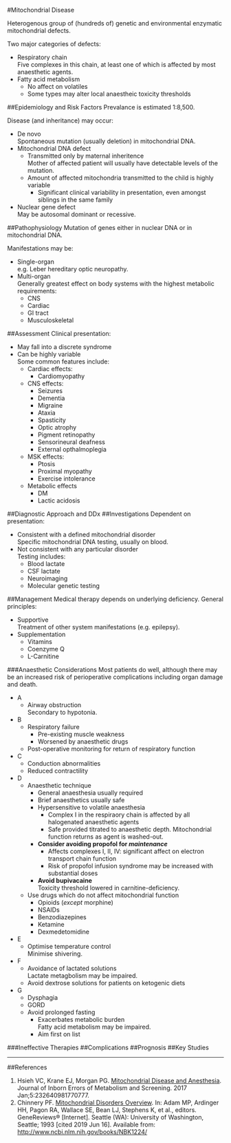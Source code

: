 #Mitochondrial Disease

Heterogenous group of (hundreds of) genetic and environmental enzymatic mitochondrial defects. 

Two major categories of defects:
* Respiratory chain  
Five complexes in this chain, at least one of which is affected by most anaesthetic agents.
* Fatty acid metabolism  
	* No affect on volatiles
	* Some types may alter local anaestheic toxicity thresholds


##Epidemiology and Risk Factors
Prevalance is estimated 1:8,500.

Disease (and inheritance) may occur:
* De novo  
Spontaneous mutation (usually deletion) in mitochondrial DNA.
* Mitochondrial DNA defect
	* Transmitted only by maternal inheritence  
	Mother of affected patient will usually have detectable levels of the mutation.
	* Amount of affected mitochondria transmitted to the child is highly variable  
		* Significant clinical variability in presentation, even amongst siblings in the same family
* Nuclear gene defect  
May be autosomal dominant or recessive.

##Pathophysiology
Mutation of genes either in nuclear DNA or in mitochondrial DNA.

Manifestations may be:
* Single-organ  
e.g. Leber hereditary optic neuropathy.
* Multi-organ  
Generally greatest effect on body systems with the highest metabolic requirements:
	* CNS
	* Cardiac
	* GI tract
	* Musculoskeletal

##Assessment
Clinical presentation:
* May fall into a discrete syndrome
* Can be highly variable  
Some common features include:
	* Cardiac effects:
		* Cardiomyopathy
	* CNS effects:
		* Seizures
		* Dementia
		* Migraine
		* Ataxia
		* Spasticity
		* Optic atrophy
		* Pigment retinopathy
		* Sensorineural deafness
		* External opthalmoplegia
	* MSK effects:
		* Ptosis
		* Proximal myopathy
		* Exercise intolerance
	* Metabolic effects
		* DM
		* Lactic acidosis


##Diagnostic Approach and DDx
##Investigations
Dependent on presentation:
* Consistent with a defined mitochondrial disorder  
Specific mitochondrial DNA testing, usually on blood.
* Not consistent with any particular disorder  
Testing includes:
	* Blood lactate
	* CSF lactate
	* Neuroimaging
	* Molecular genetic testing


##Management
Medical therapy depends on underlying deficiency. General principles:
* Supportive  
Treatment of other system manifestations (e.g. epilepsy).
* Supplementation
	* Vitamins
	* Coenzyme Q
	* L-Carnitine

###Anaesthetic Considerations
Most patients do well, although there may be an increased risk of perioperative complications including organ damage and death.
* A
	* Airway obstruction  
	Secondary to hypotonia.
* B
	* Respiratory failure
		* Pre-existing muscle weakness
		* Worsened by anaesthetic drugs
	* Post-operative monitoring for return of respiratory function
* C
	* Conduction abnormalities
	* Reduced contractility
* D
	* Anaesthetic technique
		* General anaesthesia usually required
		* Brief anaesthetics usually safe
		* Hypersensitive to volatile anaesthesia  
			* Complex I in the respiraory chain is affected by all halogenated anaesthetic agents  
			* Safe provided titrated to anaesthetic depth. Mitochondrial function returns as agent is washed-out.
		* **Consider avoiding propofol for *maintenance***
			* Affects complexes I, II, IV: significant affect on electron transport chain function
			* Risk of propofol infusion syndrome may be increased with substantial doses
		* **Avoid bupivacaine**  
		Toxicity threshold lowered in carnitine-deficiency.
	* Use drugs which do not affect mitochondrial function
		* Opioids (*except* morphine)
		* NSAIDs
		* Benzodiazepines
		* Ketamine
		* Dexmedetomidine
* E
	* Optimise temperature control  
	Minimise shivering.
* F
	* Avoidance of lactated solutions  
	Lactate metagbolism may be impaired.
	* Avoid dextrose solutions for patients on ketogenic diets
* G
	* Dysphagia
	* GORD
	* Avoid prolonged fasting  
		* Exacerbates metabolic burden  
		Fatty acid metabolism may be impaired.
		* Aim first on list


###Ineffective Therapies
##Complications
##Prognosis
##Key Studies

---
##References
1. Hsieh VC, Krane EJ, Morgan PG. [Mitochondrial Disease and Anesthesia](http://med.stanford.edu/content/dam/sm/pedsanesthesia/documents/mitochondrial-disease.pdf). Journal of Inborn Errors of Metabolism and Screening. 2017 Jan;5:232640981770777. 
2. Chinnery PF. [Mitochondrial Disorders Overview](https://www.ncbi.nlm.nih.gov/books/NBK1224/). In: Adam MP, Ardinger HH, Pagon RA, Wallace SE, Bean LJ, Stephens K, et al., editors. GeneReviews® [Internet]. Seattle (WA): University of Washington, Seattle; 1993 [cited 2019 Jun 16]. Available from: http://www.ncbi.nlm.nih.gov/books/NBK1224/
